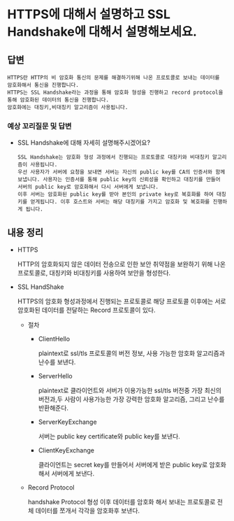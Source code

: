 # HTTPS에 대해서 설명하고 SSL Handshake에 대해서 설명해보세요.    

## 답변
```
HTTPS란 HTTP의 비 암호화 통신의 문제를 해결하기위해 나온 프로토콜로 보내는 데이터를 암호화해서 통신을 진행합니다. 
HTTPS는 SSL Handshake라는 과정을 통해 암호화 형성을 진행하고 record protocol을 통해 암호화된 데이터의 통신을 진행합니다.
암호화에는 대칭키,비대칭키 알고리즘이 사용됩니다.
```

### 예상 꼬리질문 및 답변
- SSL Handshake에 대해 자세히 설명해주시겠어요?
  ```
  SSL Handshake는 암호화 형성 과정에서 진행되는 프로토콜로 대칭키와 비대칭키 알고리즘이 사용됩니다.
  우선 사용자가 서버에 요청을 보내면 서버는 자신의 public key를 CA의 인증서와 함께 보냅니다. 사용자는 인증서를 통해 public key의 신뢰성을 확인하고 대칭키를 만들어 서버의 public key로 암호화해서 다시 서버에게 보냅니다.
  이후 서버는 암호화된 public key를 받아 본인의 private key로 복호화를 하여 대칭키를 얻게됩니다. 이후 호스트와 서버는 해당 대칭키를 가지고 암호화 및 복호화를 진행하게 됩니다.
  ```

## 내용 정리
- HTTPS

  HTTP의 암호화되지 않은 데이터 전송으로 인한 보안 취약점을 보완하기 위해 나온 프로토콜로, 대칭키와 비대칭키를 사용하여 보안을 형성한다.

- SSL HandShake

  HTTPS의 암호화 형성과정에서 진행되는 프로토콜로 해당 프로토콜 이후에는 서로 암호화된 데이터를 전달하는 Record 프로토콜이 있다.

    - 절차
        - ClientHello

          plaintext로 ssl/tls 프로토콜의 버전 정보, 사용 가능한 암호화 알고리즘과 난수를 보낸다.

        - ServerHello

          plaintext로 클라이언트와 서버가 이용가능한 ssl/tls 버전중 가장 최신의 버전과,두 사람이 사용가능한 가장 강력한 암호화 알고리즘, 그리고 난수를 반환해준다.

        - ServerKeyExchange

          서버는 public key certificate와 public key를 보낸다.

        - ClientKeyExchange

          클라이언트는 secret key를 만들어서 서버에게 받은 public key로 암호화 해서 서버에게 보낸다.

    - Record Protocol

      handshake Protocol 형성 이후 데이터를 암호화 해서 보내는 프로토콜로 전체 데이터를 쪼개서 각각을 암호화후 보낸다.